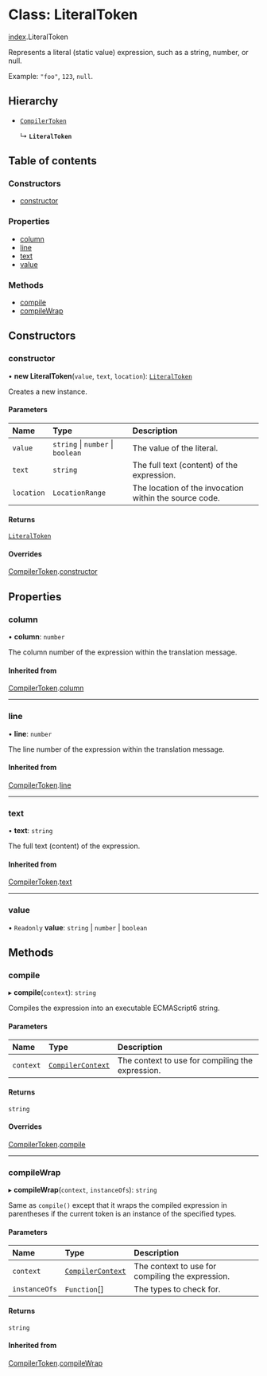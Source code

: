 # Class: LiteralToken

[index](../modules/index.md).LiteralToken

Represents a literal (static value) expression, such as a string, number, or null.

Example: `"foo"`, `123`, `null`.

## Hierarchy

- [`CompilerToken`](index.CompilerToken.md)

  ↳ **`LiteralToken`**

## Table of contents

### Constructors

- [constructor](index.LiteralToken.md#constructor)

### Properties

- [column](index.LiteralToken.md#column)
- [line](index.LiteralToken.md#line)
- [text](index.LiteralToken.md#text)
- [value](index.LiteralToken.md#value)

### Methods

- [compile](index.LiteralToken.md#compile)
- [compileWrap](index.LiteralToken.md#compilewrap)

## Constructors

### constructor

• **new LiteralToken**(`value`, `text`, `location`): [`LiteralToken`](index.LiteralToken.md)

Creates a new instance.

#### Parameters

| Name | Type | Description |
| :------ | :------ | :------ |
| `value` | `string` \| `number` \| `boolean` | The value of the literal. |
| `text` | `string` | The full text (content) of the expression. |
| `location` | `LocationRange` | The location of the invocation within the source code. |

#### Returns

[`LiteralToken`](index.LiteralToken.md)

#### Overrides

[CompilerToken](index.CompilerToken.md).[constructor](index.CompilerToken.md#constructor)

## Properties

### column

• **column**: `number`

The column number of the expression within the translation message.

#### Inherited from

[CompilerToken](index.CompilerToken.md).[column](index.CompilerToken.md#column)

___

### line

• **line**: `number`

The line number of the expression within the translation message.

#### Inherited from

[CompilerToken](index.CompilerToken.md).[line](index.CompilerToken.md#line)

___

### text

• **text**: `string`

The full text (content) of the expression.

#### Inherited from

[CompilerToken](index.CompilerToken.md).[text](index.CompilerToken.md#text)

___

### value

• `Readonly` **value**: `string` \| `number` \| `boolean`

## Methods

### compile

▸ **compile**(`context`): `string`

Compiles the expression into an executable ECMAScript6 string.

#### Parameters

| Name | Type | Description |
| :------ | :------ | :------ |
| `context` | [`CompilerContext`](index.CompilerContext.md) | The context to use for compiling the expression. |

#### Returns

`string`

#### Overrides

[CompilerToken](index.CompilerToken.md).[compile](index.CompilerToken.md#compile)

___

### compileWrap

▸ **compileWrap**(`context`, `instanceOfs`): `string`

Same as `compile()` except that it wraps the compiled expression in parentheses if the current token is an
instance of the specified types.

#### Parameters

| Name | Type | Description |
| :------ | :------ | :------ |
| `context` | [`CompilerContext`](index.CompilerContext.md) | The context to use for compiling the expression. |
| `instanceOfs` | `Function`[] | The types to check for. |

#### Returns

`string`

#### Inherited from

[CompilerToken](index.CompilerToken.md).[compileWrap](index.CompilerToken.md#compilewrap)

